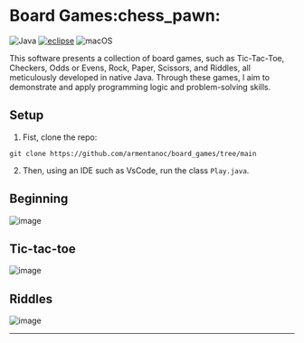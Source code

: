 <h1 align="left">Board Games:chess_pawn:</h1>

![Java](https://img.shields.io/badge/java-%23ED8B00.svg?style=plastic&logo=openjdk&logoColor=white)
<a href='https://eclipseide.org/' target="_blank"><img alt='eclipse' src='https://img.shields.io/badge/Eclipse-100000?style=plastic&logo=eclipse&logoColor=FFFFFF&labelColor=292054&color=292054'/></a>
![macOS](https://img.shields.io/badge/mac%20os-000000?style=plastic&logo=macos&logoColor=F0F0F0)

This software presents a collection of board games, such as Tic-Tac-Toe, Checkers, Odds or Evens, Rock, Paper, Scissors, and Riddles, all meticulously developed in native Java. Through these games, I aim to demonstrate and apply programming logic and problem-solving skills.

## Setup
1. Fist, clone the repo:
```
git clone https://github.com/armentanoc/board_games/tree/main
``` 
2. Then, using an IDE such as VsCode, run the class ```Play.java```. 

## Beginning
![image](https://github.com/armentc/jogos_de_tabuleiro/assets/69776190/6f2b1776-5308-4f9b-a2d2-190e7082b2f9)

## Tic-tac-toe
![image](https://github.com/armentc/jogos_de_tabuleiro/assets/69776190/2bd416da-e1c5-45e2-85ff-5b53eb9ebe86)

## Riddles
![image](https://github.com/armentc/jogos_de_tabuleiro/assets/69776190/92cd5691-058f-472a-8dfa-e1d00e084849)


----------------------
